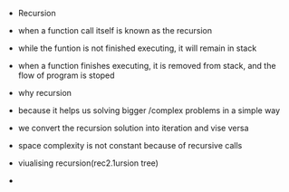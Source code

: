 - Recursion 
- when a function call itself is known as the recursion

- while the funtion is not finished executing, it will remain in stack
- when a function finishes executing, it is removed from stack, and the flow of program is stoped

- why recursion
- because it helps us solving bigger /complex problems in a simple way
- we convert the recursion solution into iteration and vise versa
- space complexity is not constant because of recursive calls

- viualising recursion(rec2.1ursion tree)
-  